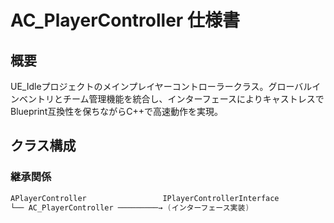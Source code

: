 # AC_PlayerController 仕様書

## 概要

UE_Idleプロジェクトのメインプレイヤーコントローラークラス。グローバルインベントリとチーム管理機能を統合し、インターフェースによりキャストレスでBlueprint互換性を保ちながらC++で高速動作を実現。

## クラス構成

### 継承関係
```cpp
APlayerController                 IPlayerControllerInterface
└── AC_PlayerController ─────────→ (インターフェース実装)
```

